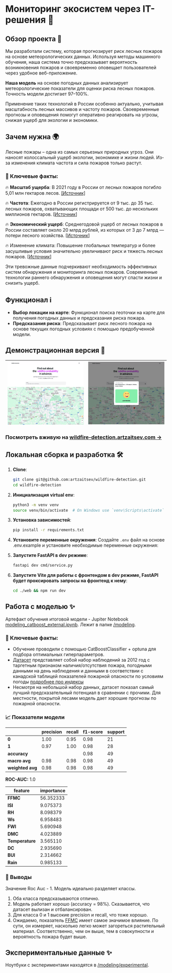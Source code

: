 # Мониторинг экосистем через IT-решения 🌳

## Обзор проекта 🚀
Мы разработали систему, которая прогнозирует риск лесных пожаров на основе метеорологических данных. 
Используя методы машинного обучения, наша система точно предсказывает вероятность возникновения пожаров и своевременно 
оповещает пользователей через удобное веб-приложение.

**Наша модель** на основе погодных данных анализирует метеорологические показатели для оценки риска лесных пожаров. 
Точность модели достигает 97–100%.

Применение таких технологий в России особенно актуально, учитывая масштабность лесных массивов и частоту пожаров. 
Своевременные прогнозы и оповещения помогут оперативно реагировать на угрозы, снижая ущерб для экологии и экономики.

## Зачем нужна 🌍
Лесные пожары – одна из самых серьезных природных угроз. Они наносят колоссальный ущерб экологии, экономике и жизни людей. 
Из-за изменения климата частота и сила пожаров только растут.

### 📌 Ключевые факты:
🔥 **Масштаб ущерба**: В 2021 году в России от лесных пожаров погибло 5,01 млн гектаров лесов. 
[[Источник]](https://earthtouches.me/news/2023/11/10/jeksperty-rasskazali-skolko-lesov-pogiblo-v-rossii-ot-pozharov-za-10-let)

🔥 **Частота**: Ежегодно в России регистрируется от 9 тыс. до 35 тыс. лесных пожаров, охватывающих площади от 500 тыс. 
до нескольких миллионов гектаров. [[Источник](https://tass.ru/info/14586659)]

🔥 **Экономический ущерб**: Среднегодовой ущерб от лесных пожаров в России составляет около 20 млрд рублей, 
из которых от 3 до 7 млрд — потери лесного хозяйства. [[Источник](https://tass.ru/info/14586659)]

🔥 Изменение климата: Повышение глобальных температур и более засушливые условия значительно увеличивают риск и тяжесть лесных пожаров. 
[[Источник](https://tass.ru/info/14586659)]

Эти тревожные данные подчеркивают необходимость эффективных систем обнаружения и мониторинга лесных пожаров. 
Современные технологии раннего обнаружения и оповещения могут спасти жизни и снизить ущерб.

## Функционал ℹ️
- **Выбор локации на карте**: Функционал поиска геоточки на карте для получения погодных данных и предсказания риска пожара.
- **Предсказания риска**: Предсказывает риск лесного пожара на основе текущих погодных условиях с помощью предобученной модели.

## Демонстрационная версия 👀
| ![Home](docs/img/home.png) | ![Screenshot](docs/img/prediction.png)  |
|----------------------------|-----------------------------------------|

### Посмотреть вживую на [wildfire-detection.artzaitsev.com →](https://wildfire-detection.artzaitsev.com)

## Локальная сборка и разработка 🛠️

1. **Clone**:
   ```bash
   git clone git@github.com:artzaitsev/wildfire-detection.git
   cd wildfire-detection
   ```

2. **Инициализация virtual env**:
   ```bash
   python3 -m venv venv
   source venv/bin/activate  # On Windows use `venv\Scripts\activate`
   ```

3. **Установка зависимостей**:
   ```bash
   pip install -r requirements.txt
   ```
4. **Установите переменные окружения**:
   Создайте `.env` файл на основе .env.example и установите необходимые переменные окружения:

5. **Запустите FastAPI в dev режиме**:
   ```bash
   fastapi dev cmd/service.py
   ```
6. **Запустите Vite для работы с фронтендом в dev режиме, FastAPI будет проксировать запросы на фронтенд к нему**:
   ```bash
   cd ./web && npm run dev
   ```

## Работа с моделью ✨
Артефакт обучения итоговой модели - Jupiter Notebook [modeling_catboost_external.ipynb](modeling/modeling_catboost_external.ipynb).
Лежит в папке [/modeling](modeling).

### 📌 Ключевые факты:
- Обучение проводили с помощью CatBoostClassifier + optuna для подбора оптимальных гиперпараметров.
- [Датасет](modeling/data/external.csv) представляет собой набор наблюдений за 2012 год с таргетным признаком 
наличия/отсутствия пожара, погодными данными на день наблюдения и данными в соответствии с канадской таблицей показателей 
пожарной опасности по условиям погоды [подробнее про индексы](https://publications.gc.ca/collections/collection_2016/rncan-nrcan/Fo133-1-424-eng.pdf)
- Несмотря на небольшой набор данных, датасет показал самый лучший предсказательный потенциал в сравнении с прочими.
Для местности, покрытой лесами модель дает хорошие прогнозы по пожарной опасности.

### 📈 Показатели модели

|                  | precision | recall | f1-score | support |
|------------------|-----------|--------|----------|---------|
| **0**            | 1.00      | 0.95   | 0.98     | 21      |
| **1**            | 0.97      | 1.00   | 0.98     | 28      |
| **accuracy**     |           |        | 0.98     | 49      |
| **macro avg**    | 0.98      | 0.98   | 0.98     | 49      |
| **weighted avg** | 0.98      | 0.98   | 0.98     | 49      |

**ROC-AUC:** 1.0

| feature         | importance |
|-----------------|------------|
| **FFMC**        | 56.352333  |
| **ISI**         | 9.075373   |
| **RH**          | 8.098379   |
| **Ws**          | 6.958483   |
| **FWI**         | 5.690948   |
| **DMC**         | 4.023889   |
| **Temperature** | 3.565110   |
| **DC**          | 2.935690   |
| **BUI**         | 2.314662   |
| **Rain**        | 0.985133   |

### 📝 Выводы
Значение Roc Auc - 1. Модель идеально разделяет классы.
1. Оба класса предсказываются отлично.
2. Модель работает хорошо (accuracy = 98%). Сказывается, что датасет вылизан и отбалансирован.
3. Для класса 0 и 1 высокие precision и recall, что тоже хорошо.
4. Ожидаемо, показатель [FFMC](https://github.com/NCAR/fire-indices/blob/master/calc_ffmc.ncl) имеет самое значимое влияние. 
По сути, он измеряет, насколько легко может загореться растительный материал. Соответственно, чем он выше, 
тем в совокупности и вероятность пожара будет выше.


## Экспериментальные данные ✨
Ноутбуки с экспериментами находятся в [/modeling/experimental](modeling/experimental).


️